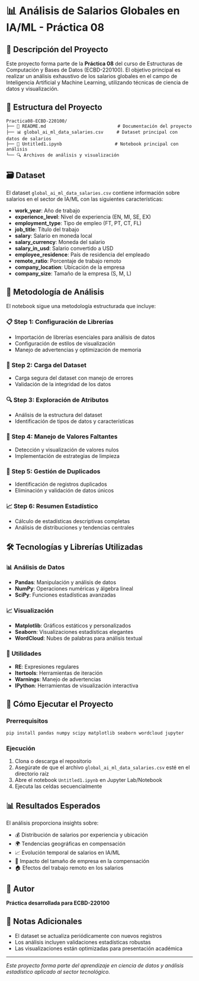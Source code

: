 # 📊 Análisis de Salarios Globales en IA/ML - Práctica 08

## 🎯 Descripción del Proyecto

Este proyecto forma parte de la **Práctica 08** del curso de Estructuras de Computación y Bases de Datos (ECBD-220100). El objetivo principal es realizar un análisis exhaustivo de los salarios globales en el campo de Inteligencia Artificial y Machine Learning, utilizando técnicas de ciencia de datos y visualización.

## 📁 Estructura del Proyecto

```
Practica08-ECBD-220100/
├── 📄 README.md                           # Documentación del proyecto
├── 📊 global_ai_ml_data_salaries.csv     # Dataset principal con datos de salarios
├── 📓 Untitled1.ipynb                    # Notebook principal con análisis
└── 🔍 Archivos de análisis y visualización
```

## 🗃️ Dataset

El dataset `global_ai_ml_data_salaries.csv` contiene información sobre salarios en el sector de IA/ML con las siguientes características:

- **work_year**: Año de trabajo
- **experience_level**: Nivel de experiencia (EN, MI, SE, EX)
- **employment_type**: Tipo de empleo (FT, PT, CT, FL)
- **job_title**: Título del trabajo
- **salary**: Salario en moneda local
- **salary_currency**: Moneda del salario
- **salary_in_usd**: Salario convertido a USD
- **employee_residence**: País de residencia del empleado
- **remote_ratio**: Porcentaje de trabajo remoto
- **company_location**: Ubicación de la empresa
- **company_size**: Tamaño de la empresa (S, M, L)

## 🔬 Metodología de Análisis

El notebook sigue una metodología estructurada que incluye:

### 📋 Step 1: Configuración de Librerías
- Importación de librerías esenciales para análisis de datos
- Configuración de estilos de visualización
- Manejo de advertencias y optimización de memoria

### 📂 Step 2: Carga del Dataset
- Carga segura del dataset con manejo de errores
- Validación de la integridad de los datos

### 🔍 Step 3: Exploración de Atributos
- Análisis de la estructura del dataset
- Identificación de tipos de datos y características

### 🧹 Step 4: Manejo de Valores Faltantes
- Detección y visualización de valores nulos
- Implementación de estrategias de limpieza

### 🔄 Step 5: Gestión de Duplicados
- Identificación de registros duplicados
- Eliminación y validación de datos únicos

### 📈 Step 6: Resumen Estadístico
- Cálculo de estadísticas descriptivas completas
- Análisis de distribuciones y tendencias centrales

## 🛠️ Tecnologías y Librerías Utilizadas

### 📊 Análisis de Datos
- **Pandas**: Manipulación y análisis de datos
- **NumPy**: Operaciones numéricas y álgebra lineal
- **SciPy**: Funciones estadísticas avanzadas

### 📈 Visualización
- **Matplotlib**: Gráficos estáticos y personalizados
- **Seaborn**: Visualizaciones estadísticas elegantes
- **WordCloud**: Nubes de palabras para análisis textual

### 🔧 Utilidades
- **RE**: Expresiones regulares
- **Itertools**: Herramientas de iteración
- **Warnings**: Manejo de advertencias
- **IPython**: Herramientas de visualización interactiva

## 🚀 Cómo Ejecutar el Proyecto

### Prerrequisitos
```bash
pip install pandas numpy scipy matplotlib seaborn wordcloud jupyter
```

### Ejecución
1. Clona o descarga el repositorio
2. Asegúrate de que el archivo `global_ai_ml_data_salaries.csv` esté en el directorio raíz
3. Abre el notebook `Untitled1.ipynb` en Jupyter Lab/Notebook
4. Ejecuta las celdas secuencialmente

## 📊 Resultados Esperados

El análisis proporciona insights sobre:
- 💰 Distribución de salarios por experiencia y ubicación
- 🌍 Tendencias geográficas en compensación
- 📈 Evolución temporal de salarios en IA/ML
- 🏢 Impacto del tamaño de empresa en la compensación
- 🏠 Efectos del trabajo remoto en los salarios

## 👥 Autor

**Práctica desarrollada para ECBD-220100**

## 📝 Notas Adicionales

- El dataset se actualiza periódicamente con nuevos registros
- Los análisis incluyen validaciones estadísticas robustas
- Las visualizaciones están optimizadas para presentación académica

---

*Este proyecto forma parte del aprendizaje en ciencia de datos y análisis estadístico aplicado al sector tecnológico.*
